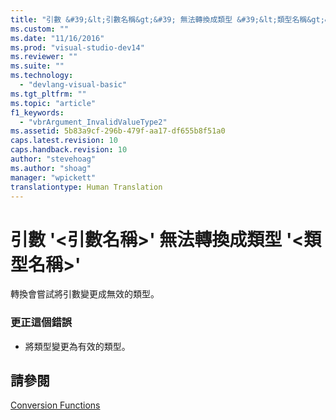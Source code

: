 ```yaml
---
title: "引數 &#39;&lt;引數名稱&gt;&#39; 無法轉換成類型 &#39;&lt;類型名稱&gt;&#39; | Microsoft Docs"
ms.custom: ""
ms.date: "11/16/2016"
ms.prod: "visual-studio-dev14"
ms.reviewer: ""
ms.suite: ""
ms.technology: 
  - "devlang-visual-basic"
ms.tgt_pltfrm: ""
ms.topic: "article"
f1_keywords: 
  - "vbrArgument_InvalidValueType2"
ms.assetid: 5b83a9cf-296b-479f-aa17-df655b8f51a0
caps.latest.revision: 10
caps.handback.revision: 10
author: "stevehoag"
ms.author: "shoag"
manager: "wpickett"
translationtype: Human Translation
---
```

# 引數 &#39;&lt;引數名稱&gt;&#39; 無法轉換成類型 &#39;&lt;類型名稱&gt;&#39;
轉換會嘗試將引數變更成無效的類型。  
  
### 更正這個錯誤  
  
-   將類型變更為有效的類型。  
  
## 請參閱  
 [Conversion Functions](../../visual-basic/language-reference/functions/conversion-functions.md)